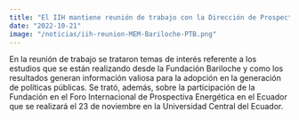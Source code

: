 ```yaml
---
title: "El IIH mantiene reunión de trabajo con la Dirección de Prospectiva del Ministerio de Energía y Minas, representantes de la Fundación Bariloche de Argentina y el Physikalisch-Technische Bundesanstalt- Instituto Nacional de Metrología de la República Federal de Alemania (PTB)"
date: "2022-10-21"
image: "/noticias/iih-reunion-MEM-Bariloche-PTB.png"
---
```


En la reunión de trabajo se trataron temas de interés referente a los estudios que se están realizando desde la Fundación Bariloche y como los resultados generan información valiosa para la adopción en la generación de políticas públicas. Se trató, además, sobre la participación de la Fundación en el Foro Internacional de Prospectiva Energética en el Ecuador que se realizará el 23 de noviembre en la Universidad Central del Ecuador.